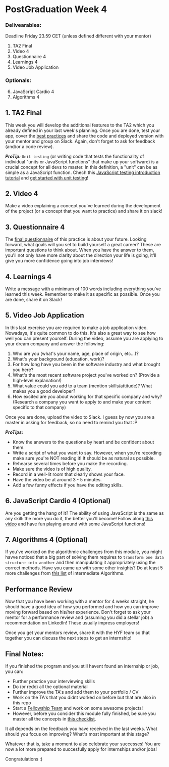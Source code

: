 # PostGraduation Week 4

### Delivearables:
Deadline Friday 23.59 CET (unless defined different with your mentor)

1. TA2 Final
2. Video 4
3. Questionnaire 4
4. Learnings 4
5. Video Job Application

### Optionals:
6. JavaScript Cardio 4
7. Algorithms 4

## 1. TA2 Final

This week you will develop the additional features to the TA2 which you already defined in your last week's planning. Once you are done, test your app, cover the [best practices](https://github.com/riccardobevilacqua/technical-assignment-tips#technical-assignment-tips) and share the code and deployed version with your mentor and group on Slack. Again, don't forget to ask for feedback (and/or a code review).

***ProTip:*** `Unit testing` (or writing code that tests the functionality of individual "units or JavaScript functions" that make up your software) is a crucial concept for all devs to master. In this definition, a "unit" can be as simple as a JavaScript function. Chech this [JavaScript testing introduction tutorial](https://www.youtube.com/watch?v=r9HdJ8P6GQI) and [get started with unit testing](https://www.youtube.com/watch?v=GEqeltCQP8c)!

## 2. Video 4

Make a video explaining a concept you've learned during the development of the project (or a concept that you want to practice) and share it on slack!

## 3. Questionnaire 4

The [final questionnaire](https://hackyourfuture.typeform.com/to/SoSrhfM9) of this practice is about your future. Looking forward, what goals will you set to build yourself a great career? These are important questions to think about. When you have the answer to them, you'll not only have more clarity about the direction your life is going, it'll give you more confidence going into job interviews!

## 4. Learnings 4
 
Write a message with a minimum of 100 words including everything you've learned this week. Remember to make it as specific as possible. Once you are done, share it on Slack!

## 5. Video Job Application

In this last exercise you are required to make a job application video. Nowadays, it's quite common to do this. It's also a great way to see how well you can present yourself. During the video, assume you are applying to your dream company and answer the following:

1. Who are you (what's your name, age, place of origin, etc...)?
2. What's your background (education, work)?
3. For how long have you been in the software industry and what brought you here?
4. What's the most recent software project you've worked on? (Provide a high-level explanation!)
5. What value could you add to a team (mention skills/attitude)? What makes you a good developer?
6. How excited are you about working for that specific company and why? (Research a company you want to apply to and make your content specific to that company)

Once you are done, upload the video to Slack. I guess by now you are a master in asking for feedback, so no need to remind you that :P

***ProTips:*** 
- Know the answers to the questions by heart and be confident about them.
- Write a script of what you want to say. However, when you're recording make sure you're NOT reading it! It should be as natural as possible.
- Rehearse several times before you make the recording.
- Make sure the video is of high quality.
- Record in a well-lit room that clearly shows your face.
- Have the video be at around 3 - 5 minutes.
- Add a few funny effects if you have the editing skills.

## 6. JavaScript Cardio 4 (Optional)

Are you getting the hang of it? The ability of using JavaScript is the same as any skill: the more you do it, the better you'll become! Follow along [this video](https://www.youtube.com/watch?v=tcoiPHktCwQ) and have fun playing around with some JavaScript functions!

## 7. Algorithms 4 (Optional)

If you've worked on the algorithmic challenges from this module, you might havve noticed that a big part of solving them requires to `transform one data structure into another` and then manipulating it appropriately using the correct methods. Have you came up with some other insights? Do at least 5 more challenges from [this list](https://www.freecodecamp.org/learn/javascript-algorithms-and-data-structures/intermediate-algorithm-scripting/) of intermediate Algorithms.

## Performance Review

Now that you have been working with a mentor for 4 weeks straight, he should have a good idea of how you performed and how you can improve moving forward based on his/her experience. Don't forget to ask your mentor for a performance review and (assuming you did a stellar job) a recommendation on LinkedIn! These usually impress employers!

Once you get your mentors review, share it with the HYF team so that together you can discuss the next steps to get an internship!

## Final Notes:

If you finished the program and you still havent found an internship or job, you can:

- Further practice your interviewing skills
- Do (or redo) all the optional material
- Further improve the TA's and add them to your portfolio / CV
- Work on the TA's that you didnt worked on before but that are also in this repo
- Start a [Fellowship Team](https://www.hackyourfuture.net/fellowship/) and work on some awesome projects!
- However, before you consider this module fully finished, be sure you master all the concepts in [this checklist](../checklist.md).

It all depends on the feedback you have received in the last weeks. What should you focus on improving? What's most important at this stage?

Whatever that is, take a moment to also celebrate your successes! You are now a lot more prepared to succesfully apply for internships and/or jobs!

Congratulations :)
